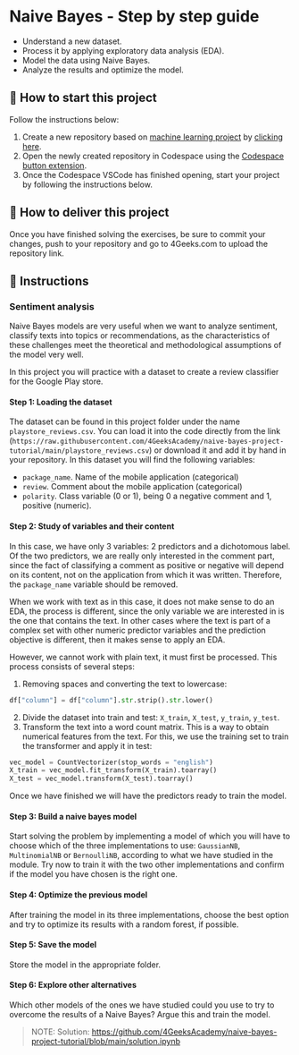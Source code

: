 <!-- hide -->
# Naive Bayes - Step by step guide
<!-- endhide -->

- Understand a new dataset.
- Process it by applying exploratory data analysis (EDA).
- Model the data using Naive Bayes.
- Analyze the results and optimize the model.

## 🌱  How to start this project

Follow the instructions below:

1. Create a new repository based on [machine learning project](https://github.com/4GeeksAcademy/machine-learning-python-template/generate) by [clicking here](https://github.com/4GeeksAcademy/machine-learning-python-template).
2. Open the newly created repository in Codespace using the [Codespace button extension](https://docs.github.com/en/codespaces/developing-in-codespaces/creating-a-codespace-for-a-repository#creating-a-codespace-for-a-repository).
3. Once the Codespace VSCode has finished opening, start your project by following the instructions below.

## 🚛 How to deliver this project

Once you have finished solving the exercises, be sure to commit your changes, push to your repository and go to 4Geeks.com to upload the repository link.

## 📝 Instructions

### Sentiment analysis

Naive Bayes models are very useful when we want to analyze sentiment, classify texts into topics or recommendations, as the characteristics of these challenges meet the theoretical and methodological assumptions of the model very well.

In this project you will practice with a dataset to create a review classifier for the Google Play store.

#### Step 1: Loading the dataset

The dataset can be found in this project folder under the name `playstore_reviews.csv`. You can load it into the code directly from the link (`https://raw.githubusercontent.com/4GeeksAcademy/naive-bayes-project-tutorial/main/playstore_reviews.csv`) or download it and add it by hand in your repository. In this dataset you will find the following variables:

- `package_name`. Name of the mobile application (categorical)
- `review`. Comment about the mobile application (categorical)
- `polarity`. Class variable (0 or 1), being 0 a negative comment and 1, positive (numeric).

#### Step 2: Study of variables and their content

In this case, we have only 3 variables: 2 predictors and a dichotomous label. Of the two predictors, we are really only interested in the comment part, since the fact of classifying a comment as positive or negative will depend on its content, not on the application from which it was written. Therefore, the `package_name` variable should be removed.

When we work with text as in this case, it does not make sense to do an EDA, the process is different, since the only variable we are interested in is the one that contains the text. In other cases where the text is part of a complex set with other numeric predictor variables and the prediction objective is different, then it makes sense to apply an EDA.

However, we cannot work with plain text, it must first be processed. This process consists of several steps:

1. Removing spaces and converting the text to lowercase:
```py
df["column"] = df["column"].str.strip().str.lower()
```
2. Divide the dataset into train and test: `X_train`, `X_test`, `y_train`, `y_test`.
3. Transform the text into a word count matrix. This is a way to obtain numerical features from the text. For this, we use the training set to train the transformer and apply it in test:
```py
vec_model = CountVectorizer(stop_words = "english")
X_train = vec_model.fit_transform(X_train).toarray()
X_test = vec_model.transform(X_test).toarray()
```

Once we have finished we will have the predictors ready to train the model.

#### Step 3: Build a naive bayes model

Start solving the problem by implementing a model of which you will have to choose which of the three implementations to use: `GaussianNB`, `MultinomialNB` or `BernoulliNB`, according to what we have studied in the module. Try now to train it with the two other implementations and confirm if the model you have chosen is the right one.

#### Step 4: Optimize the previous model

After training the model in its three implementations, choose the best option and try to optimize its results with a random forest, if possible.

#### Step 5: Save the model

Store the model in the appropriate folder.

#### Step 6: Explore other alternatives

Which other models of the ones we have studied could you use to try to overcome the results of a Naive Bayes? Argue this and train the model.

> NOTE: Solution: https://github.com/4GeeksAcademy/naive-bayes-project-tutorial/blob/main/solution.ipynb

